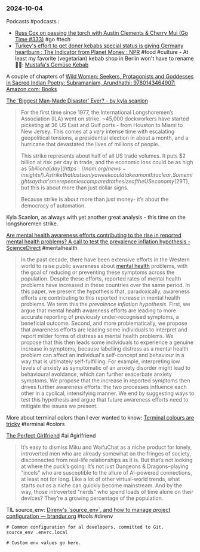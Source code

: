 ### 2024-10-04
Podcasts #podcasts :
- [Russ Cox on passing the torch with Austin Clements & Cherry Mui (Go Time #333)](https://changelog.com/gotime/333) #go #tech 
- [Turkey's effort to get doner kebabs special status is giving Germany heartburn : The Indicator from Planet Money : NPR](https://www.npr.org/2024/10/03/1203261229/doner-kebab-turkey-germany-traditonal-specialty-guarantee) #food #culture - At least my favorite (vegetarian) kebab shop in Berlin won't have to rename 🤷🏽: [Mustafa's Gemüse Kebab](https://www.tripadvisor.in/Restaurant_Review-g187323-d1341041-Reviews-Mustafa_s_Gemuse_Kebab-Berlin.html)

A couple of chapters of [Wild Women: Seekers, Protagonists and Goddesses in Sacred Indian Poetry: Subramaniam, Arundhathi: 9780143464907: Amazon.com: Books](https://www.amazon.com/Wild-Women-Seekers-Protagonists-Goddesses/dp/0143464906)

[The 'Biggest Man-Made Disaster' Ever? - by kyla scanlon](https://kyla.substack.com/p/the-biggest-man-made-disaster-ever)

> For the first time since 1977, the International Longshoremen’s Association (ILA) went on strike. ~45,000 dockworkers have started picketing at 36 US East and Gulf ports - from Houston to Miami to New Jersey. This comes at a _very_ intense time with escalating geopolitical tensions, a presidential election in about a month, and a hurricane that devastated the lives of millions of people.
>
> This strike represents about half of all US trade volumes. It puts $2 billion at risk per day in trade, and the economic loss could be as high as $5 billion a [day](https://nam.org/news-insights/). A strike that lasts only a week could take a month to clear. Some might say that’s mere pennies compared to the size of the US economy ($29T), but this is about more than just dollar signs.
> 
> Because strike is about more than just money- it’s about the democracy of automation.

Kyla Scanlon, as always with yet another great analysis - this time on the longshoremen strike.

[Are mental health awareness efforts contributing to the rise in reported mental health problems? A call to test the prevalence inflation hypothesis - ScienceDirect](https://www.sciencedirect.com/science/article/pii/S0732118X2300003X) #mentalhealth 

> In the past decade, there have been extensive efforts in the Western world to raise public awareness about [mental health](https://www.sciencedirect.com/topics/psychology/mental-health "Learn more about mental health from ScienceDirect's AI-generated Topic Pages") problems, with the goal of reducing or preventing these symptoms across the population. Despite these efforts, reported rates of mental health problems have increased in these countries over the same period. In this paper, we present the hypothesis that, paradoxically, awareness efforts are contributing to this reported increase in mental health problems. We term this the _prevalence inflation hypothesis._ First, we argue that mental health awareness efforts are leading to more accurate reporting of previously under-recognised symptoms, a beneficial outcome. Second, and more problematically, we propose that awareness efforts are leading some individuals to interpret and report milder forms of distress as mental health problems. We propose that this then leads some individuals to experience a genuine increase in symptoms, because labelling distress as a mental health problem can affect an individual's self-concept and behaviour in a way that is ultimately self-fulfilling. For example, interpreting low levels of anxiety as symptomatic of an anxiety disorder might lead to behavioural avoidance, which can further exacerbate anxiety symptoms. We propose that the increase in reported symptoms then drives further awareness efforts: the two processes influence each other in a cyclical, intensifying manner. We end by suggesting ways to test this hypothesis and argue that future awareness efforts need to mitigate the issues we present.

More about terminal colors than I ever wanted to know: [Terminal colours are tricky](https://jvns.ca/blog/2024/10/01/terminal-colours/) #terminal #colors 

[The Perfect Girlfriend](https://www.esquire.com/news-politics/a62452522/ai-girlfriend/) #ai #girlfriend

> It’s easy to dismiss Miku and WaifuChat as a niche product for lonely, introverted men who are already somewhat on the fringes of society, disconnected from real-life relationships as it is. But that’s not looking at where the puck’s going: It’s not just Dungeons & Dragons–playing “incels” who are susceptible to the allure of AI-powered connections, at least not for long. Like a lot of other virtual-world trends, what starts out as a niche can quickly become mainstream. And by the way, those introverted “nerds” who spend loads of time alone on their devices? They’re a growing percentage of the population.

TIL source_env: [Direnv's \`source\_env\`, and how to manage project configuration — brandur.org](https://brandur.org/fragments/direnv-source-env) #tools #direnv

```
# Common configuration for al developers, committed to Git.
source_env .envrc.local

# Custom env values go here.
```


